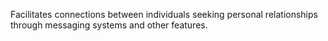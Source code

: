 Facilitates connections between individuals seeking personal
relationships through messaging systems and other features.
